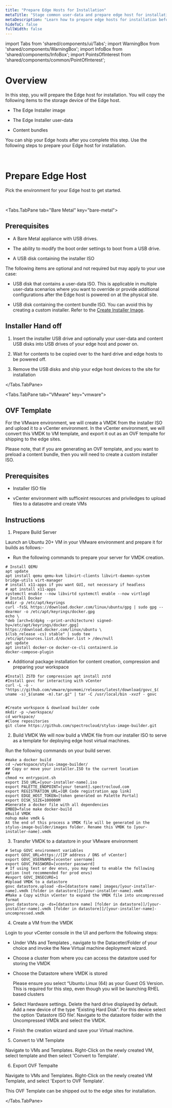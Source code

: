 ```yaml
---
title: "Prepare Edge Hosts for Installation"
metaTitle: "Stage common user-data and prepare edge host for installation"
metaDescription: "Learn how to prepare edge hosts for installation before shipping them out to site for site installation"
hideToC: false
fullWidth: false
---
```


import Tabs from 'shared/components/ui/Tabs';
import WarningBox from 'shared/components/WarningBox';
import InfoBox from 'shared/components/InfoBox';
import PointsOfInterest from 'shared/components/common/PointOfInterest';

# Overview

In this step, you will prepare the Edge host for installation. You will copy the following items to the storage device of the Edge host.
- The Edge Installer image 


- The Edge Installer user-data 


- Content bundles 

You can ship your Edge hosts after you complete this step. Use the following steps to prepare your Edge host for installation.

<br />

# Prepare Edge Host

Pick the environment for your Edge host to get started.

<br />

<Tabs identifier="environment">

<Tabs.TabPane tab="Bare Metal" key="bare-metal">

## Prerequisites

- A Bare Metal appliance with USB drives.


- The ability to modify the boot order settings to boot from a USB drive.


- A USB disk containing the installer ISO


The following items are optional and not required but may apply to your use case:

- USB disk that contains a user-data ISO. This is applicable in multiple user-data scenarios where you want to override or provide additional configurations after the Edge host is powered on at the physical site.


- USB disk containing the content bundle ISO. You can avoid this by creating a custom installer. Refer to the [Create Installer Image](/clusters/edge/site-deployment/stage).



## Installer Hand off

1. Insert the installer USB drive and optionally your user-data and content USB disks into USB drives of your edge host and power on.

2. Wait for contents to be copied over to the hard drive and edge hosts to be powered off.

3. Remove the USB disks and ship your edge host devices to the site for installation

</Tabs.TabPane>

<Tabs.TabPane tab="VMware" key="vmware">

## OVF Template

For the VMware environment, we will create a VMDK from the installer ISO and upload it to a vCenter environment. In the vCenter environment, we will convert this VMDK to VM template, and export it out as an OVF tempalte for shipping to the edge sites.

Please note, that if you are generating an OVF template, and you want to preload a content bundle, then you will need to create a custom installer ISO.

## Prerequisites

- Installer ISO file

- vCenter environment with sufficeint resources and priviledges to upload files to a datasotre and create VMs

## Instructions

1. Prepare Build Server

Launch an Ubuntu 20+ VM in your VMware environment and prepare it for builds as follows:-

- Run the following commands to prepare your server for VMDK creation.

```
# Install QEMU
apt update
apt install qemu qemu-kvm libvirt-clients libvirt-daemon-system bridge-utils virt-manager
# install x11-apps if you want GUI, not necessary if headless
# apt install x11-apps
systemctl enable --now libvirtd systemctl enable --now virtlogd
# Install Docker
mkdir -p /etc/apt/keyrings
curl -fsSL https://download.docker.com/linux/ubuntu/gpg | sudo gpg --dearmor -o /etc/apt/keyrings/docker.gpg
echo \
"deb [arch=$(dpkg --print-architecture) signed-by=/etc/apt/keyrings/docker.gpg] https://download.docker.com/linux/ubuntu \
$(lsb_release -cs) stable" | sudo tee /etc/apt/sources.list.d/docker.list > /dev/null
apt update
apt install docker-ce docker-ce-cli containerd.io
docker-compose-plugin
```

- Additional package installation for content creation, compression and preparing your workspace

```
#Install ZSTD for compression apt install zstd
#Install govc for interacting with vCenter
curl -L -o - "https://github.com/vmware/govmomi/releases/latest/download/govc_$( uname -s)_$(uname -m).tar.gz" | tar -C /usr/local/bin -xvzf - govc


#Create workspace & download builder code
mkdir -p ~/workspace/
cd workspace/ 
#Clone repositories
git clone https://github.com/spectrocloud/stylus-image-builder.git
```

2. Build VMDK
We will now build a VMDK file from our installer ISO to serve as a template for deploying edge host virtual machines.

Run the following commands on your build server.

```
#make a docker build
cd ~/workspace/stylus-image-builder/
## Copy or move your installer.ISO to the current location
##
chmod +x entrypoint.sh
export ISO_URL=[your-installer-name].iso
export PALETTE_ENDPOINT=[your tenant].spectrocloud.com
export REGISTRATION_URL=[QR Code registration app link]
export EDGE_HOST_TOKEN=[token generated on Palette Portal]
export DISK_SIZE=100000M
#Generate a docker file with all dependencies 
EMBED=false make docker-build
#Build VMDK
nohup make vmdk &
At the end of this process a VMDK file will be generated in the stylus-image-builder/images folder. Rename this VMDK to [your-installer-name].vmdk
```

3. Transfer VMDK to a datastore in your VMware environment

```
# Setup GOVC environment variables
export GOVC_URL=https://[IP address / DNS of vCenter] 
export GOVC_USERNAME=[vcenter username]
export GOVC_PASSWORD=[vcenter password]
# If using test or dev envs, you may need to enable the following option (not recommended for prod envs)
#export GOVC_INSECURE=1
#Upload VMDK to a datastore
govc datastore.upload -ds=[datastore name] images/[your-installer-name].vmdk [folder in datastore]]/[your-installer-name].vmdk
#Make a Copy within vCenter to expand the VMDK file into uncompressed format
govc datastore.cp -ds=[datastore name] [folder in datastore]]/[your-installer-name].vmdk [folder in datastore]]/[your-installer-name]-uncompressed.vmdk
```

4. Create a VM from the VMDK

Login to your vCenter console in the UI and perform the following steps:

- Under VMs and Templates , navigate to the Dataceter/Folder of your choice and invoke the New Virtual machine deployment wizard.

- Choose a cluster from where you can access the datastore used for storing the VMDK
- Choose the Datastore where VMDK is stored

  Please ensure you select “Ubuntu Linux (64) as your Guest OS Version. This is required for this step, even though you will be launching RHEL based clusters

- Select Hardware settings. Delete the hard drive displayed by default. Add a new device of the type “Existing Hard Disk”. For this device select the option ‘Datastore ISO file’. Navigate to the datastore folder with the Uncompressed VMDk and select the VMDK.

- Finish the creation wizard and save your Virtual machine.

5. Convert to VM Template

Navigate to VMs and Templates. Right-Click on the newly created VM, select template and then select 'Convert to Template'.

6. Export OVF Tempalte

Navigate to VMs and Templates. Right-Click on the newly created VM Template, and select 'Export to OVF Template'.

This OVF Template can be shipped out to the edge sites for installation.

</Tabs.TabPane>

</Tabs>
